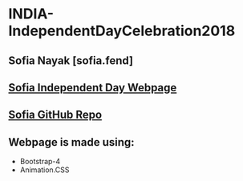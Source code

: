 # INDIA-IndependentDayCelebration2018
## Sofia Nayak [sofia.fend]
## [Sofia Independent Day Webpage](https://nayaksofia.github.io/INDIA-IndependentDayCelebration2018/)
## [Sofia GitHub Repo]( https://github.com/nayaksofia/INDIA-IndependentDayCelebration2018.git)
## Webpage is made using:
* Bootstrap-4
* Animation.CSS
